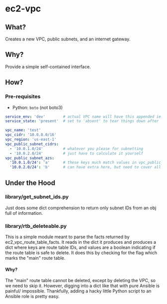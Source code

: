 # ec2-vpc

## What?

Creates a new VPC, public subnets, and an internet gateway.

## Why?

Provide a simple self-contained interface.

## How?

### Pre-requisites
* Python: `boto` (not boto3)

```yaml
service_env: 'dev'        # actual VPC name will have this appended ie: name_env
service_state: 'present'  # set to 'absent' to tear things down after

vpc_name: 'test'
vpc_cidr: '10.0.0.0/16'
vpc_region: 'us-east-1'
vpc_public_subnet_cidrs:
  - '10.0.1.0/24'         # whatever you please for subnetting
  - '10.0.2.0/24'         # just have to calculate it yourself
vpc_public_subnet_azs:
  '10.0.1.0/24': 'a'      # these keys much match values in vpc_public_subnet_cidrs
  '10.0.2.0/24': 'b'      # can have extra here, but need to cover all values in ^
```

## Under the Hood

### library/get_subnet_ids.py
Just does some dict comprehension to return only subnet IDs from an obj full of
information.

### library/rtb_deleteable.py

This is a simple module meant to parse the facts returned by ec2_vpc_route_table_facts.
It reads in the dict it produces and produces a dict where keys are route table IDs,
and values are a boolean indicating if the route table is safe to delete. It does
this by checking for the flag which marks the "main" route table.

#### Why?

The "main" route table cannot be deleted, except by deleting the VPC, so we need
to skip it. However, digging into a dict like that with pure Ansible is painful/
impossible. Thankfully, adding a hacky little Python script to an Ansible role
is pretty easy.
